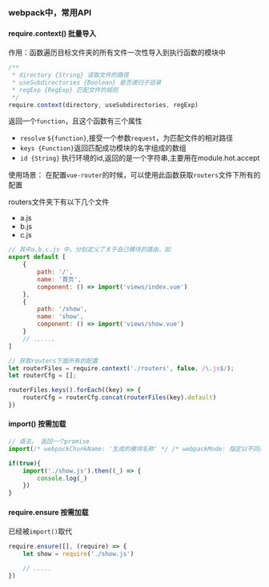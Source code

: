 ### webpack中，常用API

#### require.context() 批量导入
作用：函数遍历目标文件夹的所有文件一次性导入到执行函数的模块中

``` js
/**
 * directory {String} 读取文件的路径
 * useSubdirectories {Boolean} 是否递归子目录
 * regExp {RegExp} 匹配文件的规则
 */
require.context(directory, useSubdirectories, regExp)
```
返回一个`function`，且这个函数有三个属性
* `resolve` `${function}`,接受一个参数`request`，为匹配文件的相对路径
* `keys {Function}`返回匹配成功模块的名字组成的数组
* `id {String}` 执行环境的id,返回的是一个字符串,主要用在module.hot.accept

使用场景：
在配置`vue-router`的时候，可以使用此函数获取`routers`文件下所有的配置

routers文件夹下有以下几个文件
* a.js
* b.js
* c.js

``` js
// 其中a,b,c.js 中，分别定义了关于自己模块的路由，如
export default [
    {
        path: '/',
        name: '首页',
        component: () => import('views/index.vue')
    },
    {
        path: '/show',
        name: 'show',
        component: () => import('views/show.vue')
    }
    // ......
]

// 获取routers下面所有的配置
let routerFiles = require.context('./routers', false, /\.js$/);
let routerCfg = [];

routerFiles.keys().forEach((key) => {
    routerCfg = routerCfg.concat(routerFiles(key).default)
})
```







#### import() 按需加载
``` js
// 语法， 返回一个promise
import(/* webpackChunkName: '生成的模块名称' */ /* webpackMode: 指定以不同的模式解析动态导入 */ filePath)

if(true){
    import('./show.js').then((_) => {
        console.log(_)
    })
}
```


#### require.ensure 按需加载
已经被`import()`取代
``` js
require.ensure([], (require) => {
    let show = require('./show.js')

    // .....
})
```